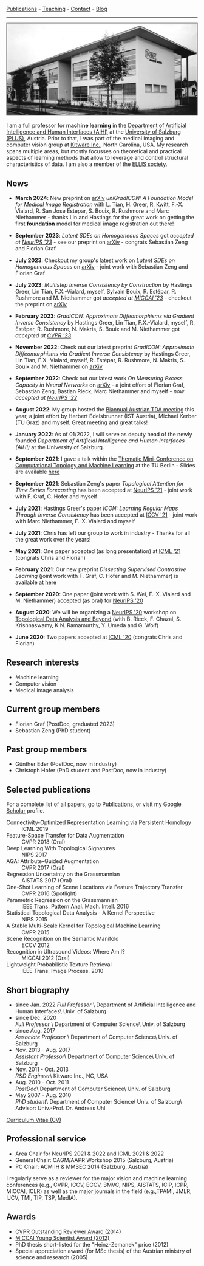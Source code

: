 <link href="//maxcdn.bootstrapcdn.com/font-awesome/4.2.0/css/font-awesome.min.css" rel="stylesheet">

[Publications](publications) - [Teaching](https://github.com/rkwitt/teaching) - [Contact](contact) - [Blog](blog)

* * *

![](uni.png)

I am a full professor for **machine learning** in the [Department of Artificial Intelligence and Human Interfaces (AIHI)](https://plus.ac.at/aihi) at the
[University of Salzburg (PLUS)](https://www.uni-salzburg.at/), Austria. Prior to that, I was part of the medical imaging and computer vision group at [Kitware Inc.](https://www.kitware.com/), North Carolina, USA. My research spans multiple areas, but mostly focusses on theoretical and practical aspects of learning methods that allow to leverage and control structural characteristics of data. I am also a member of the [ELLIS society](https://ellis.eu).

## News

- **March 2024**: New preprint on [arXiv](https://arxiv.org/abs/2403.05780) *uniGradICON: A Foundation Model for Medical Image Registration* with L. Tian, H. Greer, R. Kwitt, F.-X. Vialard, R. San Jose Estepar, S. Bouix, R. Rushmore and Marc Niethammer - thanks Lin and Hastings for the great work on getting the first **foundation** model for medical image registration out there! 

- **September 2023**: *Latent SDEs on Homogeneous Spaces* got *accepted at [NeurIPS '23](https://nips.cc/)* - see our preprint on [arXiv](https://arxiv.org/abs/2306.16248) - congrats Sebastian Zeng and Florian Graf      

- **July 2023**: Checkout my group's latest work on *Latent SDEs on Homogeneous Spaces* on [arXiv](https://arxiv.org/abs/2306.16248) - joint work with Sebastian Zeng and Florian Graf


- **July 2023**: *Multistep Inverse Consistency by Construction* by Hastings Greer, Lin Tian, F.X.-Vialard, myself, Sylvain Bouix, R. Estépar, R. Rushmore and M. Niethammer got *accepted at [MICCAI '23](https://conferences.miccai.org/2023/en/)* - checkout the preprint on [arXiv](https://arxiv.org/abs/2305.00087)   

- **February 2023**: *GradICON: Approximate Diffeomorphisms via Gradient Inverse Consistency* by Hastings Greer, Lin Tian, F.X.-Vialard, myself, R. Estépar, R. Rushmore, N. Makris, S. Bouix and M. Niethammer got *accepted at [CVPR '23](https://cvpr2023.thecvf.com/)*    

- **November 2022**: Check out our latest preprint *GradICON: Approximate Diffeomorphisms via Gradient Inverse Consistency* by Hastings Greer, Lin Tian, F.X.-Vialard, myself, R. Estépar, R. Rushmore, N. Makris, S. Bouix and M. Niethammer on [arXiv](https://arxiv.org/pdf/2206.05897.pdf)

- **September 2022**: Check out our latest work *On Measuring Excess Capacity in Neural Networks* on [arXiv](https://arxiv.org/abs/2202.08070) - a joint effort of Florian Graf, Sebastian Zeng, Bastian Rieck, Marc Niethammer and myself - *now accepted at [NeurIPS '22](https://nips.cc/Conferences/2022/Schedule?showEvent=53355)*

- **August 2022**: My group hosted the [Biannual Austrian TDA meeting](https://biannual-austrian-tda.github.io/) this year, a joint effort by Herbert Edelsbrunner (IST Austria), Michael Kerber (TU Graz) and myself. Great meeting and great talks!

- **January 2022**: As of 01/2022, I will serve as deputy head of the newly founded *Department of Artificial Intelligence and Human Interfaces (AIHI)* at the University of Salzburg.

- **September 2021**: I gave a talk within the [Thematic Mini-Conference on Computational Topology and Machine Learning](https://www3.math.tu-berlin.de/mathplus/TES-Summer2021/) at the TU Berlin - Slides are available [here](http://www.rkwitt.org/media/files/TUBerlin_270921.pdf)

- **September 2021**: Sebastian Zeng's paper *Topological Attention for Time Series Forecasting* has been accepted at [NeurIPS '21](https://nips.cc/Conferences/2021/) - joint work with F. Graf, C. Hofer and myself   

- **July 2021**: Hastings Greer's paper *ICON: Learning Regular Maps Through Inverse Consistency* has been accepted at [ICCV '21](http://iccv2021.thecvf.com/home) - joint work with Marc Niethammer, F.-X. Vialard and myself

- **July 2021**: Chris has left our group to work in industry - Thanks for all the great work over the years!

- **May 2021**: One paper accepted (as long presentation) at [ICML '21](https://icml.cc/) (congrats Chris and Florian)      

- **February 2021**: Our new preprint *Dissecting Supervised Contrastive Learning* (joint work with F. Graf, C. Hofer and M. Niethammer) is available at [here](https://arxiv.org/abs/2102.08817)

- **September 2020**: One paper (joint work with S. Wei, F.-X. Vialard and M. Niethammer) accepted (as oral) for [NeurIPS '20](https://neurips.cc)

- **August 2020**: We will be organizing a [NeurIPS '20](https://nips.cc/Conferences/2020/) workshop on [Topological Data Analysis and Beyond](https://nips.cc/Conferences/2020/Schedule?showEvent=16159) (with B. Rieck, F. Chazal, S. Krishnaswamy, K.N. Ramamurthy, Y. Umeda and G. Wolf)

- **June 2020**: Two papers accepted at [ICML '20](https://icml.cc/Conferences/2020/) (congrats Chris and Florian)

## Research interests

- Machine learning
- Computer vision
- Medical image analysis

## Current group members

- Florian Graf (PostDoc, graduated 2023)
- Sebastian Zeng (PhD student)

## Past group members

- Günther Eder (PostDoc, now in industry)
- Christoph Hofer (PhD student and PostDoc, now in industry)

## Selected publications

For a complete list of all papers, go to [Publications](publications), or
visit my [Google Scholar](https://scholar.google.at/citations?user=sfGFi6UAAAAJ&hl=de) profile.


<dl>
<dt>
<a href="http://proceedings.mlr.press/v97/hofer19a.html">
<i class="fa fa-file-pdf-o" aria-hidden="true"></i></a>
Connectivity-Optimized Representation Learning via Persistent Homology</dt>
<dd>ICML 2019</dd>    

<dt>
<a href="http://openaccess.thecvf.com/content_cvpr_2018/papers/Liu_Feature_Space_Transfer_CVPR_2018_paper.pdf">
<i class="fa fa-file-pdf-o" aria-hidden="true"></i></a>
Feature-Space Transfer for Data Augmentation</dt>
<dd>CVPR 2018 (Oral)</dd>     

<dt>
<a href="https://arxiv.org/abs/1707.04041">
<i class="fa fa-file-pdf-o" aria-hidden="true"></i></a>
Deep Learning With Topological Signatures</dt>
<dd>NIPS 2017</dd>

<dt>
<a href="https://arxiv.org/abs/1612.02559">
<i class="fa fa-file-pdf-o" aria-hidden="true"></i></a>
AGA: Attribute-Guided Augmentation</dt>
<dd>CVPR 2017 (Oral)</dd>


<dt>
<a href="http://proceedings.mlr.press/v54/hong17b/hong17b.pdf">
<i class="fa fa-file-pdf-o" aria-hidden="true"></i></a>
Regression Uncertainty on the Grassmannian</dt>
<dd>AISTATS 2017 (Oral)</dd>


<dt>
<a href="http://openaccess.thecvf.com/content_cvpr_2016/papers/Kwitt_One-Shot_Learning_of_CVPR_2016_paper.pdf">
<i class="fa fa-file-pdf-o" aria-hidden="true"></i></a>
One-Shot Learning of Scene Locations via Feature Trajectory Transfer</dt>
<dd>CVPR 2016 (Spotlight)</dd>

<dt>
<a href="https://ieeexplore.ieee.org/document/7378521">
<i class="fa fa-file-pdf-o" aria-hidden="true"></i></a>  
Parametric Regression on the Grassmannian</dt>
<dd>IEEE Trans. Pattern Anal. Mach. Intell. 2016</dd>

<dt>
<a href="http://papers.nips.cc/paper/5887-statistical-topological-data-analysis-a-kernel-perspective">
<i class="fa fa-file-pdf-o" aria-hidden="true"></i></a>
Statistical Topological Data Analysis - A Kernel Perspective</dt>
<dd>NIPS 2015</dd>

<dt>
<a href="http://www.cv-foundation.org/openaccess/content_cvpr_2015/papers/Reininghaus_A_Stable_Multi-Scale_2015_CVPR_paper.pdf">
<i class="fa fa-file-pdf-o" aria-hidden="true"></i></a>
A Stable Multi-Scale Kernel for Topological Machine Learning</dt>
<dd>CVPR 2015</dd>

<dt>
<a href="http://www.cvpapers.com/papers/SceneRecognition-eccv2012.pdf">
<i class="fa fa-file-pdf-o" aria-hidden="true"></i></a>
Scene Recognition on the Semantic Manifold</dt>
<dd> ECCV 2012</dd>

<dt>
<a href="https://www.ncbi.nlm.nih.gov/pubmed/23286117">
<i class="fa fa-file-pdf-o" aria-hidden="true"></i></a>
Recognition in Ultrasound Videos: Where Am I?</dt>
<dd>MICCAI 2012 (Oral)</dd>

<dt>
<a href="https://ieeexplore.ieee.org/document/5238618">
<i class="fa fa-file-pdf-o" aria-hidden="true"></i></a>
Lightweight Probabilistic Texture Retrieval</dt>
<dd>IEEE Trans. Image Process. 2010</dd>
</dl>

## Short biography

- since Jan. 2022
*Full Professor* \\
Department of Artificial Intelligence and Human Interfaces\\
Univ. of Salzburg
- since Dec. 2020  
*Full Professor* \\
Department of Computer Science\\
Univ. of Salzburg
- since Aug. 2017  
*Associate Professor* \\
Department of Computer Science\\
Univ. of Salzburg
- Nov. 2013 - Aug. 2017  
*Assistant Professor*\\
Department of Computer Science\\
Univ. of Salzburg
- Nov. 2011 - Oct. 2013   
*R&D Engineer*\\
Kitware Inc., NC, USA
- Aug. 2010 - Oct. 2011   
*PostDoc*\\
Department of Computer Science\\
Univ. of Salzburg
- May 2007 - Aug. 2010  
*PhD student*\\
Department of Computer Science\\
Univ. of Salzburg\\
Advisor: Univ.-Prof. Dr. Andreas Uhl

[Curriculum Vitae (CV)](cv-kwitt.pdf)


## Professional service

- Area Chair for NeurIPS 2021 & 2022 and ICML 2021 & 2022
- General Chair: OAGM/AAPR Workshop 2015 (Salzburg, Austria)
- PC Chair: ACM IH & MMSEC 2014 (Salzburg, Austria)

I regularly serve as a reviewer for the major vision and machine learning
conferences (e.g., CVPR, ICCV, ECCV, BMVC, NIPS, AISTATS, ICIP, ICPR, MICCAI, ICLR) as
well as the major journals in the field (e.g.,TPAMI, JMLR, IJCV, TMI, TIP, TSP, MedIA).

## Awards

- [CVPR Outstanding Reviewer Award (2014)](http://www.pamitc.org/cvpr14/files/CVPR_2014_Pocket_Guide_Final.pdf)
- [MICCAI Young Scientist Award (2012)](http://www.miccai.org/about-miccai/awards/young-scientist-award/)
- PhD thesis short-listed for the "Heinz-Zemanek" price (2012)
- Special appreciation award (for MSc thesis) of the Austrian ministry of science and research (2005)
